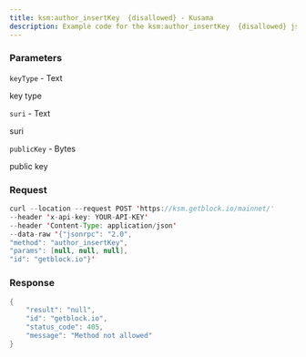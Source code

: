 ```yaml
---
title: ksm:author_insertKey  {disallowed} - Kusama
description: Example code for the ksm:author_insertKey  {disallowed} json-rpc method. Сomplete guide on how to use ksm:author_insertKey  {disallowed} json-rpc in GetBlock.io Web3 documentation.
---
```


### Parameters


`keyType` - Text

key type

`suri` - Text

suri

`publicKey` - Bytes

public key

### Request

``` java
curl --location --request POST 'https://ksm.getblock.io/mainnet/' 
--header 'x-api-key: YOUR-API-KEY' 
--header 'Content-Type: application/json' 
--data-raw '{"jsonrpc": "2.0",
"method": "author_insertKey",
"params": [null, null, null],
"id": "getblock.io"}'
```

###  Response

``` java
{
    "result": "null",
    "id": "getblock.io",
    "status_code": 405,
    "message": "Method not allowed"
}
```

